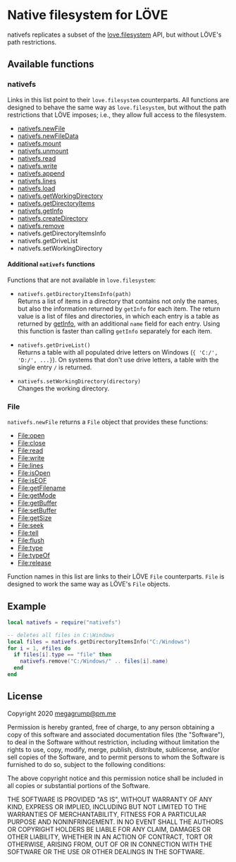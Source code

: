 # Native filesystem for LÖVE

nativefs replicates a subset of the [love.filesystem](https://love2d.org/wiki/love.filesystem) API, but without LÖVE's path restrictions. 

## Available functions

### nativefs

Links in this list point to their `love.filesystem` counterparts. All functions are designed to behave the same way as `love.filesystem`, but without the path restrictions that LÖVE imposes; i.e., they allow full access to the filesystem.

* [nativefs.newFile](https://love2d.org/wiki/love.filesystem.newFile)
* [nativefs.newFileData](https://love2d.org/wiki/love.filesystem.newFileData)
* [nativefs.mount](https://love2d.org/wiki/love.filesystem.mount)
* [nativefs.unmount](https://love2d.org/wiki/love.filesystem.unmount)
* [nativefs.read](https://love2d.org/wiki/love.filesystem.read)
* [nativefs.write](https://love2d.org/wiki/love.filesystem.write)
* [nativefs.append](https://love2d.org/wiki/love.filesystem.append)
* [nativefs.lines](https://love2d.org/wiki/love.filesystem.lines)
* [nativefs.load](https://love2d.org/wiki/love.filesystem.load)
* [nativefs.getWorkingDirectory](https://love2d.org/wiki/love.filesystem.getWorkingDirectory)
* [nativefs.getDirectoryItems](https://love2d.org/wiki/love.filesystem.getDirectoryItems)
* [nativefs.getInfo](https://love2d.org/wiki/love.filesystem.getInfo)
* [nativefs.createDirectory](https://love2d.org/wiki/love.filesystem.createDirectory)
* [nativefs.remove](https://love2d.org/wiki/love.filesystem.remove)
* nativefs.getDirectoryItemsInfo
* nativefs.getDriveList
* nativefs.setWorkingDirectory

#### Additional `nativefs` functions

Functions that are not available in `love.filesystem`:

* `nativefs.getDirectoryItemsInfo(path)`  
Returns a list of items in a directory that contains not only the names, but also the information returned by `getInfo` for each item. The return value is a list of files and directories, in which each entry is a table as returned by [getInfo](https://love2d.org/wiki/love.filesystem.getInfo), with an additional `name` field for each entry. Using this function is faster than calling `getInfo` separately for each item.

* `nativefs.getDriveList()`  
Returns a table with all populated drive letters on Windows (`{ 'C:/', 'D:/', ...}`). On systems that don't use drive letters, a table with the single entry `/` is returned.

* `nativefs.setWorkingDirectory(directory)`  
Changes the working directory.

### File

`nativefs.newFile` returns a `File` object that provides these functions:

* [File:open](https://love2d.org/wiki/\(File\):open)
* [File:close](https://love2d.org/wiki/\(File\):close)
* [File:read](https://love2d.org/wiki/\(File\):read)
* [File:write](https://love2d.org/wiki/\(File\):write)
* [File:lines](https://love2d.org/wiki/\(File\):lines)
* [File:isOpen](https://love2d.org/wiki/\(File\):isOpen)
* [File:isEOF](https://love2d.org/wiki/\(File\):isEOF)
* [File:getFilename](https://love2d.org/wiki/\(File\):getFilename)
* [File:getMode](https://love2d.org/wiki/\(File\):getMode)
* [File:getBuffer](https://love2d.org/wiki/\(File\):getBuffer)
* [File:setBuffer](https://love2d.org/wiki/\(File\):setBuffer)
* [File:getSize](https://love2d.org/wiki/\(File\):getSize)
* [File:seek](https://love2d.org/wiki/\(File\):seek)
* [File:tell](https://love2d.org/wiki/\(File\):tell)
* [File:flush](https://love2d.org/wiki/\(File\):flush)
* [File:type](https://love2d.org/wiki/Object:type)
* [File:typeOf](https://love2d.org/wiki/Object:typeOf)
* [File:release](https://love2d.org/wiki/Object:release)

Function names in this list are links to their LÖVE `File` counterparts. `File` is designed to work the same way as LÖVE's `File` objects.

## Example

```lua
local nativefs = require("nativefs")

-- deletes all files in C:\Windows
local files = nativefs.getDirectoryItemsInfo("C:/Windows")
for i = 1, #files do
  if files[i].type == "file" then
    nativefs.remove("C:/Windows/" .. files[i].name)
  end
end
```
## License
Copyright 2020 megagrump@pm.me

Permission is hereby granted, free of charge, to any person obtaining a copy of this software and associated documentation files (the "Software"), to deal in the Software without restriction, including without limitation the rights to use, copy, modify, merge, publish, distribute, sublicense, and/or sell copies of the Software, and to permit persons to whom the Software is furnished to do so, subject to the following conditions:

The above copyright notice and this permission notice shall be included in all copies or substantial portions of the Software.

THE SOFTWARE IS PROVIDED "AS IS", WITHOUT WARRANTY OF ANY KIND, EXPRESS OR IMPLIED, INCLUDING BUT NOT LIMITED TO THE WARRANTIES OF MERCHANTABILITY, FITNESS FOR A PARTICULAR PURPOSE AND NONINFRINGEMENT. IN NO EVENT SHALL THE AUTHORS OR COPYRIGHT HOLDERS BE LIABLE FOR ANY CLAIM, DAMAGES OR OTHER LIABILITY, WHETHER IN AN ACTION OF CONTRACT, TORT OR OTHERWISE, ARISING FROM, OUT OF OR IN CONNECTION WITH THE SOFTWARE OR THE USE OR OTHER DEALINGS IN THE SOFTWARE.
